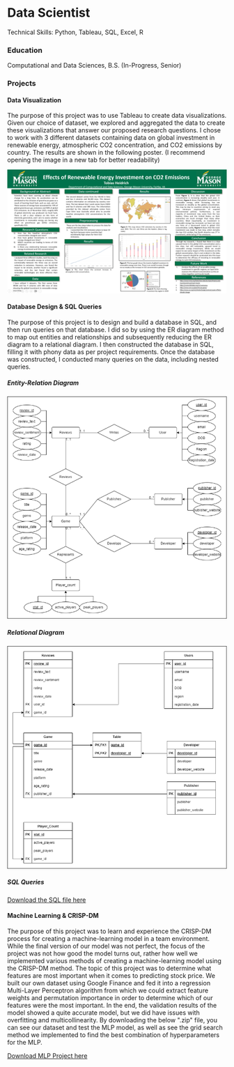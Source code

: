 # Data Scientist
Technical Skills: Python, Tableau, SQL, Excel, R

### Education
Computational and Data Sciences, B.S. (In-Progress, Senior)

### Projects
#### Data Visualization
The purpose of this project was to use Tableau to create data visualizations. Given our choice of dataset, we explored and aggregated the data to create these visualizations that answer our proposed research questions.
I chose to work with 3 different datasets containing data on global investment in renewable energy, atmospheric CO2 concentration, and CO2 emissions by country. The results are shown in the following poster. 
(I recommend opening the image in a new tab for better readability)

![CDS-301 Final Project Poster](/assets/img/Updated_Poster_Screenshot.PNG)

#### Database Design & SQL Queries
The purpose of this project is to design and build a database in SQL, and then run queries on that database. I did so by using the ER diagram method to map out entities and relationships and subsequently reducing the ER diagram to a relational diagram. I then constructed the database in SQL, filling it with phony data as per project requirements. Once the database was constructed, I conducted many queries on the data, including nested queries.

##### Entity-Relation Diagram

![Entity-Relation Diagram - Videogame and Review Library](/assets/img/CDS-302-Final-ER.png)

##### Relational Diagram

![Relational Diagram - Videogame and Review Library](/assets/img/CDS-302-Final-RelationalDiagram.png)

##### SQL Queries
[Download the SQL file here](/assets/sql/CDS302-Project-Schema.sql)

#### Machine Learning & CRISP-DM
The purpose of this project was to learn and experience the CRISP-DM process for creating a machine-learning model in a team environment. While the final version of our model was not perfect, the focus of the project was not how good the model turns out, rather how well we implemented various methods of creating a machine-learning model using the CRISP-DM method. The topic of this project was to determine what features are most important when it comes to predicting stock price. We built our own dataset using Google Finance and fed it into a regression Multi-Layer Perceptron algorithm from which we could extract feature weights and permutation importance in order to determine which of our features were the most important. In the end, the validation results of the model showed a quite accurate model, but we did have issues with overfitting and multicollinearity. By downloading the below ".zip" file, you can see our dataset and test the MLP model, as well as see the grid search method we implemented to find the best combination of hyperparameters for the MLP.

[Download MLP Project here](/assets/python/CDS303/Final_project.zip)
